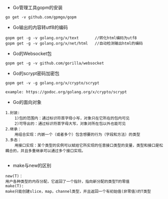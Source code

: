 * Go管理工具gopm的安装
```
go get -v github.com/gpmgo/gopm
```
* Go输出的内容转utf8的编码
```
gopm get -g -v golang.org/x/text       //转化html编码为utf8
gopm get -g -v golang.org/x/net/html   //自动检测输出html的编码
```
* Go的Websocket包
```
gopm get -g -v github.com/gorilla/websocket
```
* Go的scrypt密码加密包
```
gopm get -v -g golang.org/x/crypto/scrypt

example: https://godoc.org/golang.org/x/crypto/scrypt
```
* Go的面向对象
```
1.封装:
    1)包的范围内：通过标识符首字母小写，对象只在它所在的包内可见
    2)可导出的：通过标识符首字母大写，对象对所在包以外也能可见
2.继承：
    用组合实现：内嵌一个（或者多个）包含想要的行为（字段和方法）的类型
3.多态：
    用接口实现：某个类型的实例可以赋给它所实现的任意接口类型的变量，类型和接口是松耦合的，并且多重继承可以通过多个接口实现。
    
```
* make与new的区别
```
new(T)：
用户各种类型的内存分配，它返回了一个指针，指向新分配的类型T的零值
make(T):
make只能创建slice，map，channel类型，并且返回一个有初始值(非零值)的T类型
```
